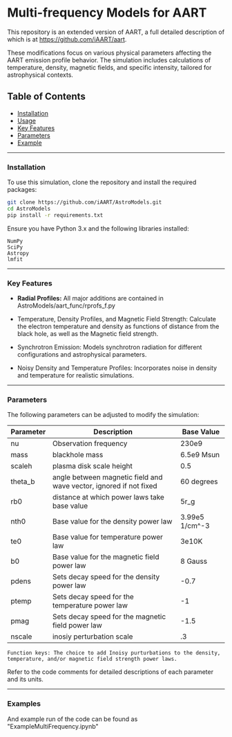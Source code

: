  # Multi-frequency Models for AART
This repository is an extended version of AART, a full detailed description of which is at https://github.com/iAART/aart.

These modifications focus on various physical parameters affecting the AART emission profile behavior. The simulation includes calculations of temperature, density, magnetic fields, and specific intensity, tailored for astrophysical contexts.

## Table of Contents

- [Installation](#installation)
- [Usage](#usage)
- [Key Features](#key-features)
- [Parameters](#parameters)
- [Example](#examples)

_______
### Installation

To use this simulation, clone the repository and install the required packages:

```bash
git clone https://github.com/iAART/AstroModels.git
cd AstroModels
pip install -r requirements.txt
```

Ensure you have Python 3.x and the following libraries installed:

    NumPy
    SciPy
    Astropy
    lmfit
_______
### Key Features

   * **Radial Profiles:**
   All major additions are contained in AstroModels/aart_func/rprofs_f.py
    
   * Temperature, Density Profiles, and Magnetic Field Strength: Calculate the electron temperature and density as functions of distance from the black hole, as well as the Magnetic field strength.
   * Synchrotron Emission: Models synchrotron radiation for different configurations and astrophysical parameters.
   * Noisy Density and Temperature Profiles: Incorporates noise in density and temperature for realistic simulations.
_______
### Parameters

The following parameters can be adjusted to modify the simulation:

|Parameter| Description                                                       |    Base Value |
| ------- | ----------------------------------------------------------------- | ------------- |
| nu      | Observation frequency                                             |          230e9|
| mass    | blackhole mass                                                    |     6.5e9 Msun| 
| scaleh  | plasma disk scale height                                          |            0.5|
| theta_b | angle between magnetic field and wave vector, ignored if not fixed|     60 degrees|
| rb0     | distance at which power laws take base value                      |           5r_g|
| nth0    | Base value for the density power law                              | 3.99e5 1/cm^-3|
| te0     | Base value for temperature power law                              |          3e10K|
| b0      | Base value for the magnetic field power law                       |        8 Gauss|
| pdens   | Sets decay speed for the density power law                        |           -0.7|
| ptemp   | Sets decay speed for the temperature power law                    |             -1|
| pmag    | Sets decay speed for the magnetic field power law                 |           -1.5|
| nscale  | inosiy perturbation scale                                         |             .3|
   
    Function keys: The choice to add Inoisy purturbations to the density, temperature, and/or magnetic field strength power laws.

Refer to the code comments for detailed descriptions of each parameter and its units.

_______
### Examples

And example run of the code can be found as "ExampleMultiFrequency.ipynb"
